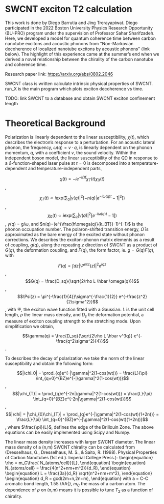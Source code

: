 # SWCNT exciton T2 calculation

This work is done by Diego Barrutia and Jing Trerayapiwat. Diego participated in the 2022 Boston University Physics Research Opportunity (BU-PRO) program under the supervision of Professor Sahar Sharifzadeh. Here, we developed a model for quantum coherence time between carbon nanotube excitons and acoustic phonons from "Non-Markovian decoherence of localized nanotube excitons by acoustic phonons" (link below). The highlight of this experience came at the summer’s end when we derived a novel relationship between the chirality of the carbon nanotube and coherence time. 

Research paper link: https://arxiv.org/abs/0802.2046

SWCNT class is written calculate intrinsic physical properties of SWCNT. run_X is the main program which plots exciton decoherence vs time.

TODO: link SWCNT to a database and obtain SWCNT exciton confinement length

# Theoretical Background

Polarization is linearly dependent to the linear susceptibility, $\chi(t)$, which describes the electron’s response to a perturbation. For an acoustic lateral phonon, the frequency, $\omega (q) = v \cdot q$, is linearly dependent on the phonon momentum, $q$, with a coefficient $v$, the sound velocity. Within the independent boson model, the linear susceptibility of the QD in response to a $\delta$-function-shaped laser pulse at $t = 0$ is decomposed into a temperature-dependent and temperature-independent parts,

$$\chi(t)  = -ie^{-i\bar{\Omega}t}\chi_{T}(t)\chi_{0}(t)$$,     

$$\chi_{T}(t)  \propto i\mathrm{exp}(\sum_{q}|\gamma(q)|^{2}[-n(q)|e^{-i\omega(q)t}-1|^{2}])$$,    
$$\chi_{0}(t)  \propto i\mathrm{exp}(\sum_{q}|\gamma(q)|^{2}[e^{-i\omega(q)t}-1])$$,
$\gamma$(q) = g/$\omega$, and $n(q)=(e^{\frac{h\omega(q)}{k_BT}}-1)^{-1}$ is the phonon occupation number. The polaron-shifted transition energy, $\bar{\Omega}$ is approximated as the bare energy of the excited state without phonon corrections. We describes the exciton-phonon matrix elements as a result of coupling, $g(q)$, along the repeating $z$ direction of SWCNT as a product of $G(q)$, the deformation coupling, and $F(q)$, the form factor, ie.  $g=G(q)F(q)$, with

$$F(q) = \int dz|\Psi^{exc}(z)|^2e^{iqz}$$,
$$G(q) = \frac{D_sq}{\sqrt{2\rho L \hbar \omega(q)}}$$,
$$\Psi(z) = \pi^{-\frac{1}{4}}\sigma^{-\frac{1}{2}} e^{-\frac{z^2}{2\sigma^2}}$$,
with $\Psi$, the exciton wave function fitted with a Gaussian. $L$ is the unit cell length, $\rho$ the linear mass density, and $D_s$ the deformation potential, a measure of exciton coupling strength to the stretching mode. Upon simplification we obtain,

$$\gamma(q) =  \frac{D_sq}{\sqrt{2\rho L \hbar v^3q}} e^{-\frac{q^2\sigma^2}{4}}$$.

To describes the decay of polarization we take the norm of the linear susceptibility and obtain the following form:

$$|\chi_0| = \prod_{q}e^{-|\gamma|^2(1-cos(wt))} = \frac{L}{\pi} \int_{q=0}^{BZ}e^{-|\gamma|^2(1-cos(wt))}$$,
$$|\chi_{T}| = \prod_{q}e^{-2n|\gamma|^2(1-cos(wt))} = \frac{L}{\pi} \int_{q=0}^{BZ}e^{-2n|\gamma|^2(1-cos(wt))}$$,
$$|\chi| = |\chi_{0}\chi_{T}| = \prod_{q}e^{-|\gamma|^2(1-cos(wt)(1+2n))} = \frac{L}{\pi} \int_{q=0}^{BZ}e^{-|\gamma|^2(1-cos(wt)(1+2n))}$$,
where $\frac{\pi}{L}$, defines the edge of the Brillouin Zone.  The above equations can be easily implemented using Scipy and Numpy.

The linear mass density increases with larger SWCNT diameter. The linear mass density of a (n,m) SWCNT chirality can be calculated from (Dresselhaus, G., Dresselhaus, M. S., & Saito, R. (1998). Physical Properties of Carbon Nanotubes (1st ed.). Imperial College Press.):
\begin{equation}
    \rho = m_C\frac{ N_{atoms/cell}}{L},
\end{equation}
 \begin{equation}
    N_{atoms/cell} = \frac{4(n^2+nm+m^2)}{d_R},
 \end{equation}
\begin{equation}
    L = \frac{3a}{d_R} \sqrt{n^2+nm+m^2},
\end{equation}
\begin{equation}
    d_R = gcd(2m+n,2n+m),
\end{equation}
with a = C-C aromatic bond length, 1.55 \AA{}, $m_C$ the mass of a carbon atom. The dependence of $\rho$ on (n,m) means it is possible to tune $T_2$ as a function of chirality.




